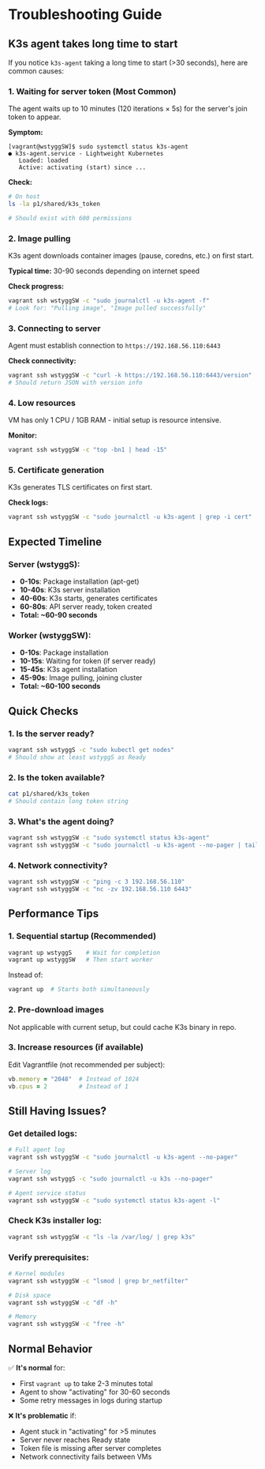# Troubleshooting Guide

## K3s agent takes long time to start

If you notice `k3s-agent` taking a long time to start (>30 seconds), here are common causes:

### 1. **Waiting for server token** (Most Common)
The agent waits up to 10 minutes (120 iterations × 5s) for the server's join token to appear.

**Symptom:**
```
[vagrant@wstyggSW]$ sudo systemctl status k3s-agent
● k3s-agent.service - Lightweight Kubernetes
   Loaded: loaded
   Active: activating (start) since ...
```

**Check:**
```bash
# On host
ls -la p1/shared/k3s_token

# Should exist with 600 permissions
```

### 2. **Image pulling**
K3s agent downloads container images (pause, coredns, etc.) on first start.

**Typical time:** 30-90 seconds depending on internet speed

**Check progress:**
```bash
vagrant ssh wstyggSW -c "sudo journalctl -u k3s-agent -f"
# Look for: "Pulling image", "Image pulled successfully"
```

### 3. **Connecting to server**
Agent must establish connection to `https://192.168.56.110:6443`

**Check connectivity:**
```bash
vagrant ssh wstyggSW -c "curl -k https://192.168.56.110:6443/version"
# Should return JSON with version info
```

### 4. **Low resources**
VM has only 1 CPU / 1GB RAM - initial setup is resource intensive.

**Monitor:**
```bash
vagrant ssh wstyggSW -c "top -bn1 | head -15"
```

### 5. **Certificate generation**
K3s generates TLS certificates on first start.

**Check logs:**
```bash
vagrant ssh wstyggSW -c "sudo journalctl -u k3s-agent | grep -i cert"
```

## Expected Timeline

### Server (wstyggS):
- **0-10s**: Package installation (apt-get)
- **10-40s**: K3s server installation
- **40-60s**: K3s starts, generates certificates
- **60-80s**: API server ready, token created
- **Total: ~60-90 seconds**

### Worker (wstyggSW):
- **0-10s**: Package installation
- **10-15s**: Waiting for token (if server ready)
- **15-45s**: K3s agent installation
- **45-90s**: Image pulling, joining cluster
- **Total: ~60-100 seconds**

## Quick Checks

### 1. Is the server ready?
```bash
vagrant ssh wstyggS -c "sudo kubectl get nodes"
# Should show at least wstyggS as Ready
```

### 2. Is the token available?
```bash
cat p1/shared/k3s_token
# Should contain long token string
```

### 3. What's the agent doing?
```bash
vagrant ssh wstyggSW -c "sudo systemctl status k3s-agent"
vagrant ssh wstyggSW -c "sudo journalctl -u k3s-agent --no-pager | tail -50"
```

### 4. Network connectivity?
```bash
vagrant ssh wstyggSW -c "ping -c 3 192.168.56.110"
vagrant ssh wstyggSW -c "nc -zv 192.168.56.110 6443"
```

## Performance Tips

### 1. Sequential startup (Recommended)
```bash
vagrant up wstyggS    # Wait for completion
vagrant up wstyggSW   # Then start worker
```

Instead of:
```bash
vagrant up  # Starts both simultaneously
```

### 2. Pre-download images
Not applicable with current setup, but could cache K3s binary in repo.

### 3. Increase resources (if available)
Edit Vagrantfile (not recommended per subject):
```ruby
vb.memory = "2048"  # Instead of 1024
vb.cpus = 2         # Instead of 1
```

## Still Having Issues?

### Get detailed logs:
```bash
# Full agent log
vagrant ssh wstyggSW -c "sudo journalctl -u k3s-agent --no-pager"

# Server log
vagrant ssh wstyggS -c "sudo journalctl -u k3s --no-pager"

# Agent service status
vagrant ssh wstyggSW -c "sudo systemctl status k3s-agent -l"
```

### Check K3s installer log:
```bash
vagrant ssh wstyggSW -c "ls -la /var/log/ | grep k3s"
```

### Verify prerequisites:
```bash
# Kernel modules
vagrant ssh wstyggSW -c "lsmod | grep br_netfilter"

# Disk space
vagrant ssh wstyggSW -c "df -h"

# Memory
vagrant ssh wstyggSW -c "free -h"
```

## Normal Behavior

✅ **It's normal** for:
- First `vagrant up` to take 2-3 minutes total
- Agent to show "activating" for 30-60 seconds
- Some retry messages in logs during startup

❌ **It's problematic** if:
- Agent stuck in "activating" for >5 minutes
- Server never reaches Ready state
- Token file is missing after server completes
- Network connectivity fails between VMs
